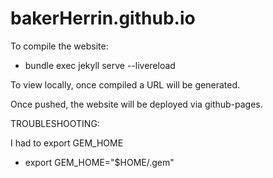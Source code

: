 # bakerHerrin.github.io

To compile the website: 

- bundle exec jekyll serve --livereload

To view locally, once compiled a URL will be generated.

Once pushed, the website will be deployed via github-pages.


TROUBLESHOOTING:

I had to export GEM_HOME
- export GEM_HOME="$HOME/.gem"
